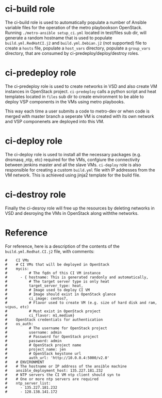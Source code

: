 # ci-build role

The ci-build role is used to automatically populate a number of Ansible variable files for the operation of the metro playbookson OpenStack. Running `./metro-ansible setup_ci.yml` located in test/files sub dir,  will generate a random hostname that is used to populate `build.yml.RedHatCI.j2` and `build.yml.Debian.j2` (not supported) file to create a `hosts` file, populate a `host_vars` directory, populate a `group_vars` directory, that are consumed by ci-predeploy/deploy/destroy roles.

# ci-predeploy role

The ci-predeploy role is used to create networks in VSD and also create VM instances in OpenStack project. `ci-predeploy` calls a python script and heat templates located in `files` sub dir to create environment to be able to deploy VSP components in the VMs using metro playbooks.

This way each time a user submits a code to metro-dev or when code is merged with master branch a seperate VM is created with its own network and VSP componenets are deployed into this VM.

# ci-deploy role

The ci-deploy role is used to install all the necessary packages (e.g. dnsmasq ,ntp, etc) required for the VMs, confgiure the connectivity between jenkins master and all the slave VMs. `ci-deploy` role is also responsible for creating a custom `build.yml` file with IP addresses from the VM network. This is achieved using jinja2 template for the build file.

# ci-destroy role

Finally the ci-desroy role will free up the resources by deleting networks in VSD and desroying the VMs in OpenStack along withthe networks.

# Reference

For reference, here is a description of the contents of the `build.yml.Redhat.CI.j2` file, with comments:

```
#    CI VMs
#    # CI VMs that will be deployed in OpenStack
#    mycis:
#          # The fqdn of this CI VM instance
#      - { hostname: This is generated randonly and automatically,
#          # The target server type is only heat
#          target_server_type: heat,
#          # Image used to deploy CI VM 
#          # Image should exist in OpenStack glance
#          ci_image: centos7,
#          # Flavor used to create VM (e.g. size of hard disk and ram, vcpus, etc)
#          # Must exist in OpenStack project     
#          ci_flavor: m1.medium}
#    OpenStack credentials for authentication
#    os_auth:
#          # The username for OpenStack project
#          username: admin
#          # Password for OpenStack project
#          password: admin
#          # OpenStack project name
#          project_name: jen
#          # OpenStack keystone url
#          auth_url: 'http://10.0.0.4:5000/v2.0'
#    # ENVIRONMENT
#    # The hostname or IP address of the ansible machine
#    ansible_deployment_host: 135.227.181.232
#    # NTP servers the CI VM ntp client should syn to
#    # One or more ntp servers are required
#    ntp_server_list:
#      - 135.227.181.232
#      - 128.138.141.172
```
